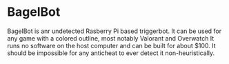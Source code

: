 # BagelBot
BagelBot is anr undetected Rasberry Pi based triggerbot. It can be used for any game with a colored outline, most notably Valorant and Overwatch
It runs no software on the host computer and can be built for about $100.
It should be impossible for any anticheat to ever detect it non-heuristically.
